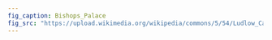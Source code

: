 ```yaml
---
fig_caption: Bishops_Palace
fig_src: "https://upload.wikimedia.org/wikipedia/commons/5/54/Ludlow_Castle_from_Whitcliffe%2C_2011.jpg"
---
```


